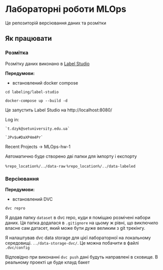 # Лабораторні роботи MLOps
Це репозиторій версіювання даних та розмітки

## Як працювати
### Розмітка
Розмітку даних виконано в [Label Studio](https://labelstud.io/)

**Передумови:**
- встановлений docker compose

`cd labeling/label-studio`

`docker-compose up --build -d`

Це запустить Label Studio на http://localhost:8080/

Log in:  

    `t.dzyk@setuniversity.edu.ua`

    `JPv$u#DaXP4m4Pr`

Recent Projects -> MLOps-hw-1

Автоматично буде створено дві папки для імпорту і експорту

`%repo_location%/../data-raw`
`%repo_location%/../data-labeled`

### Версіювання
**Передумови:**
- встановлений DVC

`dvc repro`

Я додав папку `dataset` в dvc repo, куди я поміщаю розмічені набори даних. Ця папка додалася в `.gitignore` на цьому ж рівні, що виключило власне сам датасет, який може бути дуже великим з git трекінгу.

Я налаштував dvc data storage для цієї лабораторної на локальному середовищі. `../data-storage-dvc/`. Це можна побачити в файлі `.dvc/config`

Відповідно при виконанні `dvc push` дані будуть направлені в сховище. В реальному проекті це буде клауд бакет

